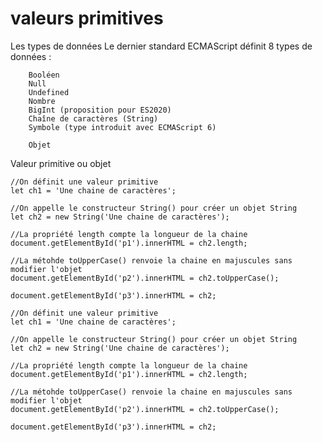 # valeurs primitives

Les types de données
    Le dernier standard ECMAScript définit 8 types de données :
   
        Booléen
        Null
        Undefined
        Nombre
        BigInt (proposition pour ES2020)
        Chaîne de caractères (String)
        Symbole (type introduit avec ECMAScript 6)
       
        Objet

Valeur primitive ou objet

    //On définit une valeur primitive
    let ch1 = 'Une chaine de caractères';
    
    //On appelle le constructeur String() pour créer un objet String
    let ch2 = new String('Une chaine de caractères');
    
    //La propriété length compte la longueur de la chaine
    document.getElementById('p1').innerHTML = ch2.length;
    
    //La métohde toUpperCase() renvoie la chaine en majuscules sans modifier l'objet
    document.getElementById('p2').innerHTML = ch2.toUpperCase();
    
    document.getElementById('p3').innerHTML = ch2;

    //On définit une valeur primitive
    let ch1 = 'Une chaine de caractères';
    
    //On appelle le constructeur String() pour créer un objet String
    let ch2 = new String('Une chaine de caractères');
    
    //La propriété length compte la longueur de la chaine
    document.getElementById('p1').innerHTML = ch2.length;
    
    //La métohde toUpperCase() renvoie la chaine en majuscules sans modifier l'objet
    document.getElementById('p2').innerHTML = ch2.toUpperCase();
    
    document.getElementById('p3').innerHTML = ch2;
